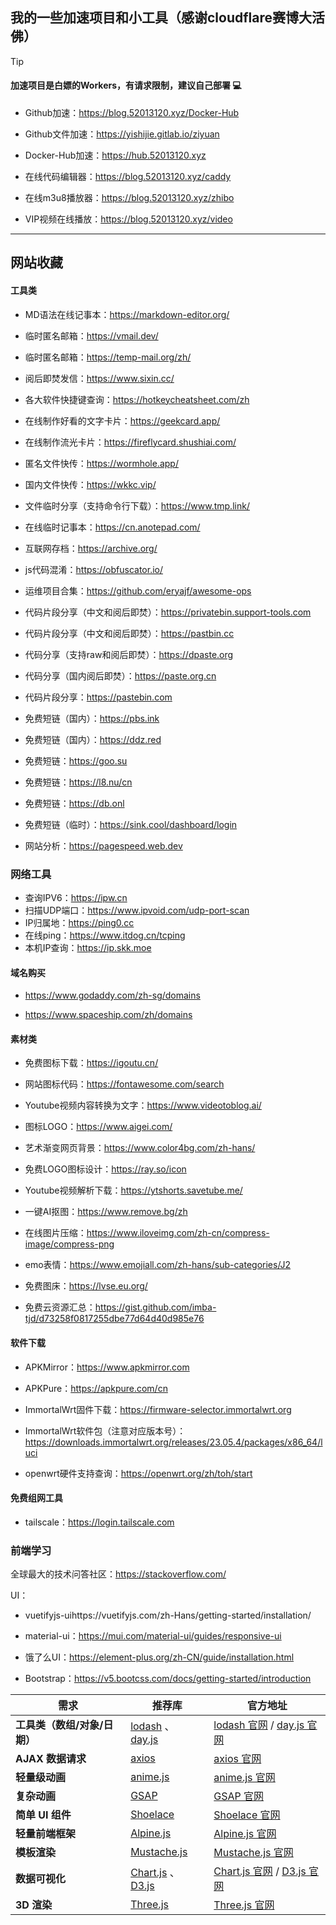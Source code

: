 ## 我的一些加速项目和小工具（感谢cloudflare赛博大活佛）

> [!TIP]
> #### 加速项目是白嫖的Workers，有请求限制，建议自己部署 💻

- Github加速：https://blog.52013120.xyz/Docker-Hub

- Github文件加速：https://yishijie.gitlab.io/ziyuan

- Docker-Hub加速：https://hub.52013120.xyz

- 在线代码编辑器：https://blog.52013120.xyz/caddy

- 在线m3u8播放器：https://blog.52013120.xyz/zhibo

- VIP视频在线播放：https://blog.52013120.xyz/video


---

## 网站收藏

#### 工具类

- MD语法在线记事本：https://markdown-editor.org/

- 临时匿名邮箱：https://vmail.dev/

- 临时匿名邮箱：https://temp-mail.org/zh/

- 阅后即焚发信：https://www.sixin.cc/

- 各大软件快捷键查询：https://hotkeycheatsheet.com/zh

- 在线制作好看的文字卡片：https://geekcard.app/

- 在线制作流光卡片：https://fireflycard.shushiai.com/

- 匿名文件快传：https://wormhole.app/

- 国内文件快传：https://wkkc.vip/

- 文件临时分享（支持命令行下载）：https://www.tmp.link/

- 在线临时记事本：https://cn.anotepad.com/

- 互联网存档：https://archive.org/

- js代码混淆：https://obfuscator.io/

- 运维项目合集：https://github.com/eryajf/awesome-ops

- 代码片段分享（中文和阅后即焚）：https://privatebin.support-tools.com

- 代码片段分享（中文和阅后即焚）：https://pastbin.cc

- 代码分享（支持raw和阅后即焚）：https://dpaste.org

- 代码分享（国内阅后即焚）：https://paste.org.cn

- 代码片段分享：https://pastebin.com

- 免费短链（国内）：https://pbs.ink

- 免费短链（国内）：https://ddz.red

- 免费短链：https://goo.su

- 免费短链：https://l8.nu/cn

- 免费短链：https://db.onl

- 免费短链（临时）：https://sink.cool/dashboard/login

- 网站分析：https://pagespeed.web.dev

### 网络工具

- 查询IPV6：https://ipw.cn
- 扫描UDP端口：https://www.ipvoid.com/udp-port-scan
- IP归属地：https://ping0.cc
- 在线ping：https://www.itdog.cn/tcping
- 本机IP查询：https://ip.skk.moe

#### 域名购买

- https://www.godaddy.com/zh-sg/domains

- https://www.spaceship.com/zh/domains

#### 素材类

- 免费图标下载：https://igoutu.cn/

- 网站图标代码：https://fontawesome.com/search

- Youtube视频内容转换为文字：https://www.videotoblog.ai/

- 图标LOGO：https://www.aigei.com/

- 艺术渐变网页背景：https://www.color4bg.com/zh-hans/

- 免费LOGO图标设计：https://ray.so/icon

- Youtube视频解析下载：https://ytshorts.savetube.me/

- 一键AI抠图：https://www.remove.bg/zh

- 在线图片压缩：https://www.iloveimg.com/zh-cn/compress-image/compress-png

- emo表情：https://www.emojiall.com/zh-hans/sub-categories/J2

- 免费图床：https://lvse.eu.org/

- 免费云资源汇总：https://gist.github.com/imba-tjd/d73258f0817255dbe77d64d40d985e76


#### 软件下载

- APKMirror：https://www.apkmirror.com

- APKPure：https://apkpure.com/cn

- ImmortalWrt固件下载：https://firmware-selector.immortalwrt.org

- ImmortalWrt软件包（注意对应版本号）：https://downloads.immortalwrt.org/releases/23.05.4/packages/x86_64/luci

- openwrt硬件支持查询：https://openwrt.org/zh/toh/start

#### 免费组网工具
- tailscale：https://login.tailscale.com


### 前端学习

全球最大的技术问答社区：https://stackoverflow.com/

UI：

- vuetifyjs-uihttps://vuetifyjs.com/zh-Hans/getting-started/installation/
 
- material-ui：https://mui.com/material-ui/guides/responsive-ui

- 饿了么UI：https://element-plus.org/zh-CN/guide/installation.html

- Bootstrap：https://v5.bootcss.com/docs/getting-started/introduction


| **需求**             | **推荐库**       | **官方地址** |
|---------------------|----------------|-------------|
| **工具类（数组/对象/日期）** | [lodash](https://lodash.com/) 、 [day.js](https://day.js.org/) | [lodash 官网](https://lodash.com/) / [day.js 官网](https://day.js.org/) |
| **AJAX 数据请求**     | [axios](https://axios-http.com/) | [axios 官网](https://axios-http.com/) |
| **轻量级动画**       | [anime.js](https://animejs.com/) | [anime.js 官网](https://animejs.com/) |
| **复杂动画**         | [GSAP](https://greensock.com/gsap/) | [GSAP 官网](https://greensock.com/gsap/) |
| **简单 UI 组件**     | [Shoelace](https://shoelace.style/) | [Shoelace 官网](https://shoelace.style/) |
| **轻量前端框架**     | [Alpine.js](https://alpinejs.dev/) | [Alpine.js 官网](https://alpinejs.dev/) |
| **模板渲染**         | [Mustache.js](https://mustache.github.io/) | [Mustache.js 官网](https://mustache.github.io/) |
| **数据可视化**       | [Chart.js](https://www.chartjs.org/) 、 [D3.js](https://d3js.org/) | [Chart.js 官网](https://www.chartjs.org/) / [D3.js 官网](https://d3js.org/) |
| **3D 渲染**         | [Three.js](https://threejs.org/) | [Three.js 官网](https://threejs.org/) |
